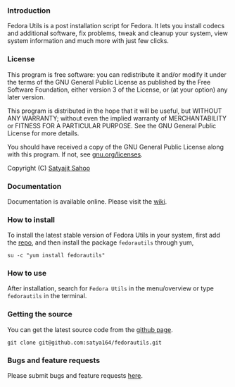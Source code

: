 ### Introduction

Fedora Utils is a post installation script for Fedora. It lets you install codecs and additional software, fix problems, tweak and cleanup your system, view system information and much more with just few clicks.

### License

This program is free software: you can redistribute it and/or modify it under the terms of the GNU General Public License as published by the Free Software Foundation, either version 3 of the License, or (at your option) any later version.

This program is distributed in the hope that it will be useful, but WITHOUT ANY WARRANTY; without even the implied warranty of MERCHANTABILITY or FITNESS FOR A PARTICULAR PURPOSE. See the GNU General Public License for more details.

You should have received a copy of the GNU General Public License along with this program.  If not, see [gnu.org/licenses](http://www.gnu.org/licenses/).

Copyright (C) [Satyajit Sahoo](mailto:satyajit.happy@gmail.com)

### Documentation

Documentation is available online. Please visit the [wiki](http://github.com/satya164/fedorautils/wiki).

### How to install

To install the latest stable version of Fedora Utils in your system, first add the [repo](http://download.opensuse.org/repositories/home:/satya164:/fedorautils/), and then install the package `fedorautils` through yum,

`su -c "yum install fedorautils"`

### How to use

After installation, search for `Fedora Utils` in the menu/overview or type `fedorautils` in the terminal.

### Getting the source

You can get the latest source code from the [github page](http://github.com/satya164/fedorautils).

`git clone git@github.com:satya164/fedorautils.git`

### Bugs and feature requests

Please submit bugs and feature requests [here](http://github.com/satya164/fedorautils/issues).
